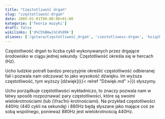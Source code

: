 ```yaml
---
title: "Częstotliwość drgań"
slug: "częstotliwość-drgań"
date: 2005-01-01T00:00:00+01:00
kategorie: ['Teoria muzyki']
draft: false
wikilinks: ['d%C5%BAwi%C4%99k']
aliases: ['/gitara/Częstotliwość_drgań', 'czestotliwosc-drgan', 'książka/częstotliwość']
---
```

Częstotliwość drgań to liczba cykli wykonywanych przez drgające
środowisko w ciągu jednej sekundy. Częstotliwość określa się w hercach
(Hz).

Ucho ludzkie potrafi bardzo precyzyjnie określić częstotliwość
odbieranej fali i pozwala nam odczuwać to jako wysokość dźwięku. Im
wyższa częstotliwość, tym wyższy [dźwięk]({{< relref "Dźwięk.md" >}}) słyszymy.

Ucho porządkuje częstotliwości wykładniczo, to znaczy pozwala nam w
łatwy sposób rozpoznawać pary częstotliwości, które są swoimi
wielokrotnościami (lub \(\frac1n\)-krotnościami). Na przykład
częstotliwości 440Hz (440 cykli na sekundę) i 880Hz będą słyszane jako
mające coś ze sobą wspólnego, ponieważ 880Hz jest wielokrotnością 440Hz.

